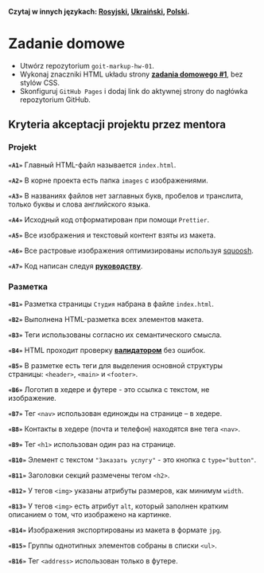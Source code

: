 **Czytaj w innych językach: [Rosyjski](README.md), [Ukraiński](README.ua.md),
[Polski](README.pl.md).**

# Zadanie domowe

- Utwórz repozytorium `goit-markup-hw-01`.
- Wykonaj znaczniki HTML układu strony
  [**zadania domowego #1**](<https://www.figma.com/file/oTYBECAN79dXy19hzWObO4/Web-Studio-(Version-2.1)?node-id=0%3A1>),
  bez stylów CSS. 
- Skonfiguruj `GitHub Pages` i dodaj link do aktywnej strony do nagłówka
  repozytorium GitHub. 

## Kryteria akceptacji projektu przez mentora 

### Projekt

**`«A1»`** Главный HTML-файл называется `index.html`.

**`«A2»`** В корне проекта есть папка `images` с изображениями.

**`«A3»`** В названиях файлов нет заглавных букв, пробелов и транслита, только
буквы и слова английского языка.

**`«A4»`** Исходный код отформатирован при помощи `Prettier`.

**`«A5»`** Все изображения и текстовый контент взяты из макета.

**`«A6»`** Все растровые изображения оптимизированы используя
[squoosh](https://squoosh.app/).

**`«A7»`** Код написан следуя
[**руководству**](http://sadcitizen.me/code-guide/).

### Разметка

**`«B1»`** Разметка страницы `Студия` набрана в файле `index.html`.

**`«B2»`** Выполнена HTML-разметка всех элементов макета.

**`«B3»`** Теги использованы согласно их семантического смысла.

**`«B4»`** HTML проходит проверку [**валидатором**](http://validator.w3.org/nu/)
без ошибок.

**`«B5»`** В разметке есть теги для выделения основной структуры страницы:
`<header>`, `<main>` и `<footer>`.

**`«B6»`** Логотип в хедере и футере - это ссылка с текстом, не изображение.

**`«B7»`** Тег `<nav>` использован единожды на странице – в хедере.

**`«B8»`** Контакты в хедере (почта и телефон) находятся вне тега `<nav>`.

**`«B9»`** Тег `<h1>` использован один раз на странице.

**`«B10»`** Элемент с текстом `"Заказать услугу"` - это кнопка с
`type="button"`.

**`«B11»`** Заголовки секций размечены тегом `<h2>`.

**`«B12»`** У тегов `<img>` указаны атрибуты размеров, как минимум `width`.

**`«B13»`** У тегов `<img>` есть атрибут `alt`, который заполнен кратким
описанием о том, что изображено на картинке.

**`«B14»`** Изображения экспортированы из макета в формате `jpg`.

**`«B15»`** Группы однотипных элементов собраны в списки `<ul>`.

**`«B16»`** Тег `<address>` использован только в футере.
